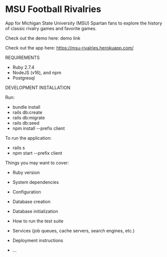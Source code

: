 # MSU Football Rivalries

App for Michigan State University (MSU) Spartan fans to explore the history of classic rivalry games and favorite games.

Check out the demo here: demo link

Check out the app here: https://msu-rivalries.herokuapp.com/

REQUIREMENTS

- Ruby 2.7.4
- NodeJS (v16), and npm
- Postgresql

DEVELOPMENT INSTALLATION

Run: 
- bundle install
- rails db:create
- rails db:migrate
- rails db:seed
- npm install --prefix client

To run the application: 
- rails s
- npm start --prefix client


Things you may want to cover:

* Ruby version

* System dependencies

* Configuration

* Database creation

* Database initialization

* How to run the test suite

* Services (job queues, cache servers, search engines, etc.)

* Deployment instructions

* ...
